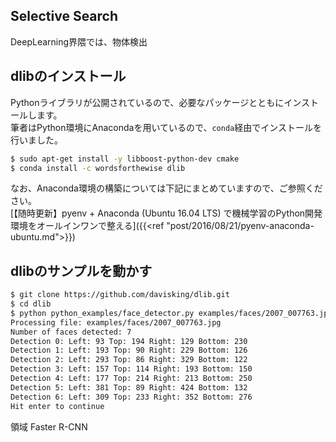 ## Selective Search
DeepLearning界隈では、物体検出

## dlibのインストール
Pythonライブラリが公開されているので、必要なパッケージとともにインストールします。  
筆者はPython環境にAnacondaを用いているので、```conda```経由でインストールを行いました。

```sh
$ sudo apt-get install -y libboost-python-dev cmake
$ conda install -c wordsforthewise dlib
```

なお、Anaconda環境の構築については下記にまとめていますので、ご参照ください。  
[【随時更新】pyenv + Anaconda (Ubuntu 16.04 LTS) で機械学習のPython開発環境をオールインワンで整える]({{<ref "post/2016/08/21/pyenv-anaconda-ubuntu.md">}})

## dlibのサンプルを動かす
```sh
$ git clone https://github.com/davisking/dlib.git
$ cd dlib
$ python python_examples/face_detector.py examples/faces/2007_007763.jpg 
Processing file: examples/faces/2007_007763.jpg
Number of faces detected: 7
Detection 0: Left: 93 Top: 194 Right: 129 Bottom: 230
Detection 1: Left: 193 Top: 90 Right: 229 Bottom: 126
Detection 2: Left: 293 Top: 86 Right: 329 Bottom: 122
Detection 3: Left: 157 Top: 114 Right: 193 Bottom: 150
Detection 4: Left: 177 Top: 214 Right: 213 Bottom: 250
Detection 5: Left: 381 Top: 89 Right: 424 Bottom: 132
Detection 6: Left: 309 Top: 233 Right: 352 Bottom: 276
Hit enter to continue
```

領域
Faster R-CNN

